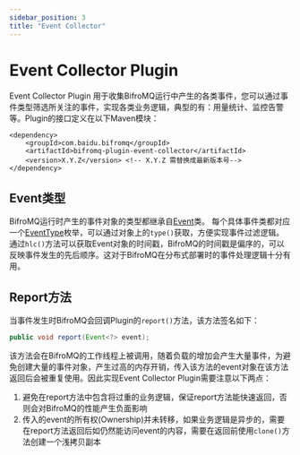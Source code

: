 ```yaml
---
sidebar_position: 3
title: "Event Collector"
---
```

# Event Collector Plugin

Event Collector Plugin 用于收集BifroMQ运行中产生的各类事件，您可以通过事件类型筛选所关注的事件，实现各类业务逻辑，典型的有：用量统计、监控告警等。Plugin的接口定义在以下Maven模块：

```
<dependency>
    <groupId>com.baidu.bifromq</groupId>
    <artifactId>bifromq-plugin-event-collector</artifactId>
    <version>X.Y.Z</version> <!-- X.Y.Z 需替换成最新版本号-->
</dependency>
```

## Event类型

BifroMQ运行时产生的事件对象的类型都继承自[Event](https://github.com/bifromqio/bifromq/blob/main/bifromq-plugin/bifromq-plugin-event-collector/src/main/java/com/baidu/bifromq/plugin/eventcollector/Event.java)类。
每个具体事件类都对应一个[EventType](https://github.com/bifromqio/bifromq/blob/main/bifromq-plugin/bifromq-plugin-event-collector/src/main/java/com/baidu/bifromq/plugin/eventcollector/EventType.java)枚举，可以通过对象上的`type()`获取，方便实现事件过滤逻辑。通过`hlc()`方法可以获取Event对象的时间戳，BifroMQ的时间戳是偏序的，可以反映事件发生的先后顺序。这对于BifroMQ在分布式部署时的事件处理逻辑十分有用。

## Report方法
当事件发生时BifroMQ会回调Plugin的`report()`方法，该方法签名如下：
```java
public void report(Event<?> event);
```
该方法会在BifroMQ的工作线程上被调用，随着负载的增加会产生大量事件，为避免创建大量的事件对象，产生过高的内存开销，传入该方法的event对象在该方法返回后会被重复使用。因此实现Event Collector Plugin需要注意以下两点：
1. 避免在report方法中包含将过重的业务逻辑，保证report方法能快速返回，否则会对BifroMQ的性能产生负面影响
2. 传入的event的所有权(Ownership)并未转移，如果业务逻辑是异步的，需要在report方法返回后如仍然能访问event的内容，需要在返回前使用`clone()`方法创建一个浅拷贝副本